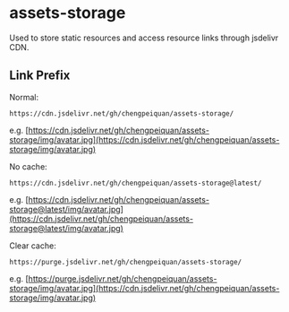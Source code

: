 # assets-storage

Used to store static resources and access resource links through jsdelivr CDN.

## Link Prefix

Normal:

```
https://cdn.jsdelivr.net/gh/chengpeiquan/assets-storage/
```

e.g. [https://cdn.jsdelivr.net/gh/chengpeiquan/assets-storage/img/avatar.jpg](https://cdn.jsdelivr.net/gh/chengpeiquan/assets-storage/img/avatar.jpg)

No cache:

```
https://cdn.jsdelivr.net/gh/chengpeiquan/assets-storage@latest/
```

e.g. [https://cdn.jsdelivr.net/gh/chengpeiquan/assets-storage@latest/img/avatar.jpg](https://cdn.jsdelivr.net/gh/chengpeiquan/assets-storage@latest/img/avatar.jpg)

Clear cache:

```
https://purge.jsdelivr.net/gh/chengpeiquan/assets-storage/
```

e.g. [https://purge.jsdelivr.net/gh/chengpeiquan/assets-storage/img/avatar.jpg](https://cdn.jsdelivr.net/gh/chengpeiquan/assets-storage/img/avatar.jpg)
